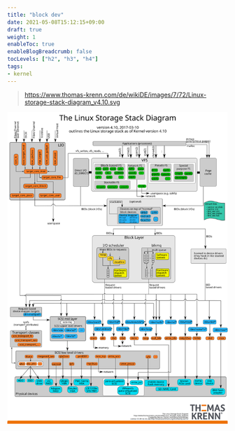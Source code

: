 ```yaml
---
title: "block dev"
date: 2021-05-08T15:12:15+09:00
draft: true
weight: 1
enableToc: true
enableBlogBreadcrumb: false
tocLevels: ["h2", "h3", "h4"]
tags:
- kernel
---
```



> https://www.thomas-krenn.com/de/wikiDE/images/7/72/Linux-storage-stack-diagram_v4.10.svg

![Linux-storage-stack-diagram_v4.10.svg](Linux-storage-stack-diagram_v4.10.svg)